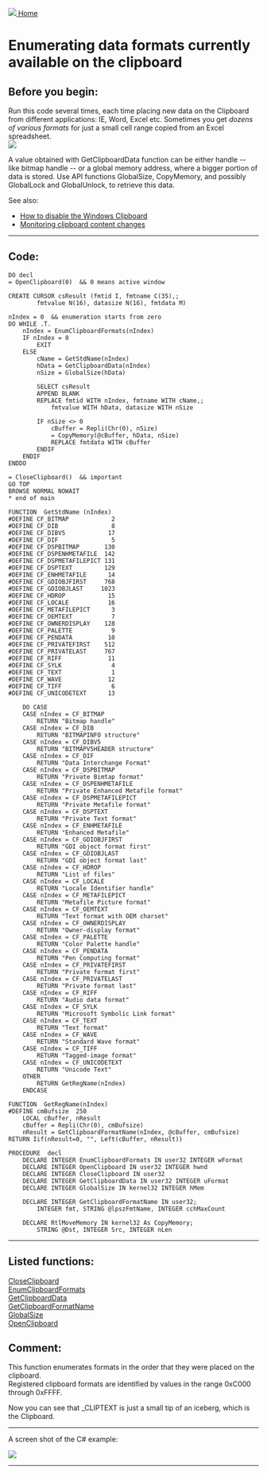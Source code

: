 [<img src="../images/home.png"> Home ](https://github.com/VFPX/Win32API)  

# Enumerating data formats currently available on the clipboard

## Before you begin:
Run this code several times, each time placing new data on the Clipboard from different applications: IE, Word, Excel etc. Sometimes you get *dozens of various formats* for just a small cell range copied from an Excel spreadsheet.  
![](../images/enumclip.png)  

A value obtained with GetClipboardData function can be either handle  -- like bitmap handle -- or a global memory address, where a bigger portion of data is stored. Use API functions GlobalSize, CopyMemory, and possibly GlobalLock and GlobalUnlock, to retrieve this data.  

See also:

* [How to disable the Windows Clipboard](sample_488.md)  
* [Monitoring clipboard content changes](sample_601.md)  
  
***  


## Code:
```foxpro  
DO decl
= OpenClipboard(0)  && 0 means active window

CREATE CURSOR csResult (fmtid I, fmtname C(35),;
		fmtvalue N(16), datasize N(16), fmtdata M)

nIndex = 0  && enumeration starts from zero
DO WHILE .T.
	nIndex = EnumClipboardFormats(nIndex)
	IF nIndex = 0
		EXIT
	ELSE
		cName = GetStdName(nIndex)
		hData = GetClipboardData(nIndex)
		nSize = GlobalSize(hData)
		
		SELECT csResult
		APPEND BLANK
		REPLACE fmtid WITH nIndex, fmtname WITH cName,;
			fmtvalue WITH hData, datasize WITH nSize

		IF nSize <> 0
			cBuffer = Repli(Chr(0), nSize)
			= CopyMemory(@cBuffer, hData, nSize)
			REPLACE fmtdata WITH cBuffer
		ENDIF
	ENDIF
ENDDO

= CloseClipboard()  && important
GO TOP
BROWSE NORMAL NOWAIT
* end of main

FUNCTION  GetStdName (nIndex)
#DEFINE CF_BITMAP            2
#DEFINE CF_DIB               8
#DEFINE CF_DIBV5            17
#DEFINE CF_DIF               5
#DEFINE CF_DSPBITMAP       130
#DEFINE CF_DSPENHMETAFILE  142
#DEFINE CF_DSPMETAFILEPICT 131
#DEFINE CF_DSPTEXT         129
#DEFINE CF_ENHMETAFILE      14
#DEFINE CF_GDIOBJFIRST     768
#DEFINE CF_GDIOBJLAST     1023
#DEFINE CF_HDROP            15
#DEFINE CF_LOCALE           16
#DEFINE CF_METAFILEPICT      3
#DEFINE CF_OEMTEXT           7
#DEFINE CF_OWNERDISPLAY    128
#DEFINE CF_PALETTE           9
#DEFINE CF_PENDATA          10
#DEFINE CF_PRIVATEFIRST    512
#DEFINE CF_PRIVATELAST     767
#DEFINE CF_RIFF             11
#DEFINE CF_SYLK              4
#DEFINE CF_TEXT              1
#DEFINE CF_WAVE             12
#DEFINE CF_TIFF              6
#DEFINE CF_UNICODETEXT      13

	DO CASE
	CASE nIndex = CF_BITMAP
		RETURN "Bitmap handle"
	CASE nIndex = CF_DIB
		RETURN "BITMAPINFO structure"
	CASE nIndex = CF_DIBV5
		RETURN "BITMAPV5HEADER structure"
	CASE nIndex = CF_DIF
		RETURN "Data Interchange Format"
	CASE nIndex = CF_DSPBITMAP
		RETURN "Private Bimtap format"
	CASE nIndex = CF_DSPENHMETAFILE
		RETURN "Private Enhanced Metafile format"
	CASE nIndex = CF_DSPMETAFILEPICT
		RETURN "Private Metafile format"
	CASE nIndex = CF_DSPTEXT
		RETURN "Private Text format"
	CASE nIndex = CF_ENHMETAFILE
		RETURN "Enhanced Metafile"
	CASE nIndex = CF_GDIOBJFIRST
		RETURN "GDI object format first"
	CASE nIndex = CF_GDIOBJLAST
		RETURN "GDI object format last"
	CASE nIndex = CF_HDROP
		RETURN "List of files"
	CASE nIndex = CF_LOCALE
		RETURN "Locale Identifier handle"
	CASE nIndex = CF_METAFILEPICT
		RETURN "Metafile Picture format"
	CASE nIndex = CF_OEMTEXT
		RETURN "Text format with OEM charset"
	CASE nIndex = CF_OWNERDISPLAY
		RETURN "Owner-display format"
	CASE nIndex = CF_PALETTE
		RETURN "Color Palette handle"
	CASE nIndex = CF_PENDATA
		RETURN "Pen Computing format"
	CASE nIndex = CF_PRIVATEFIRST
		RETURN "Private format first"
	CASE nIndex = CF_PRIVATELAST
		RETURN "Private format last"
	CASE nIndex = CF_RIFF
		RETURN "Audio data format"
	CASE nIndex = CF_SYLK
		RETURN "Microsoft Symbolic Link format"
	CASE nIndex = CF_TEXT
		RETURN "Text format"
	CASE nIndex = CF_WAVE
		RETURN "Standard Wave format"
	CASE nIndex = CF_TIFF
		RETURN "Tagged-image format"
	CASE nIndex = CF_UNICODETEXT
		RETURN "Unicode Text"
	OTHER
		RETURN GetRegName(nIndex)
	ENDCASE

FUNCTION  GetRegName(nIndex)
#DEFINE cmBufsize  250
	LOCAL cBuffer, nResult
	cBuffer = Repli(Chr(0), cmBufsize)
	nResult = GetClipboardFormatName(nIndex, @cBuffer, cmBufsize)
RETURN Iif(nResult=0, "", Left(cBuffer, nResult))

PROCEDURE  decl
	DECLARE INTEGER EnumClipboardFormats IN user32 INTEGER wFormat
	DECLARE INTEGER OpenClipboard IN user32 INTEGER hwnd
	DECLARE INTEGER CloseClipboard IN user32
	DECLARE INTEGER GetClipboardData IN user32 INTEGER uFormat
	DECLARE INTEGER GlobalSize IN kernel32 INTEGER hMem

	DECLARE INTEGER GetClipboardFormatName IN user32;
		INTEGER fmt, STRING @lpszFmtName, INTEGER cchMaxCount

	DECLARE RtlMoveMemory IN kernel32 As CopyMemory;
		STRING @Dst, INTEGER Src, INTEGER nLen  
```  
***  


## Listed functions:
[CloseClipboard](../libraries/user32/CloseClipboard.md)  
[EnumClipboardFormats](../libraries/user32/EnumClipboardFormats.md)  
[GetClipboardData](../libraries/user32/GetClipboardData.md)  
[GetClipboardFormatName](../libraries/user32/GetClipboardFormatName.md)  
[GlobalSize](../libraries/kernel32/GlobalSize.md)  
[OpenClipboard](../libraries/user32/OpenClipboard.md)  

## Comment:
This function enumerates formats in the order that they were placed on the clipboard.  
Registered clipboard formats are identified by values in the range 0xC000 through 0xFFFF.   
  
Now you can see that _CLIPTEXT is just a small tip of an iceberg, which is the Clipboard.  
  
* * *  
A screen shot of the C# example:  
  
![](../images/enumclipcs.png)

***  

